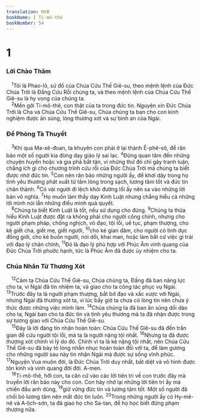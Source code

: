 ```yaml
---
translation: NVB
bookName: I Ti-mô-thê 
bookNumber: 54
---
```


<div class="title"><h1>1</h1><h3>Lời Chào Thăm </h3></div>
<span class="verse 1ti_1_1"> <sup>1</sup>Tôi là Phao-lô, sứ đồ của Chúa Cứu Thế Giê-su, theo mệnh lệnh của Đức Chúa Trời là Đấng Cứu Rỗi chúng ta, và theo mệnh lệnh của Chúa Cứu Thế Giê-su là hy vọng của chúng ta. <br/></span>
<span class="verse 1ti_1_2"> <sup>2</sup>Mến gởi Ti-mô-thê, con thật của ta trong đức tin. Nguyện xin Đức Chúa Trời là Cha và Chúa Cứu Thế Giê-su, Chúa chúng ta ban cho con kinh nghiệm được ân sủng, lòng thương xót và sự bình an của Ngài. <br/></span>
<div class="title"><h3>Đề Phòng Tà Thuyết </h3></div>
<span class="verse 1ti_1_3"> <sup>3</sup>Khi qua Ma-xê-đoan, ta khuyên con phải ở lại thành Ê-phê-sô, để răn bảo một số người kia đừng dạy giáo lý sai lạc. </span>
<span class="verse 1ti_1_4"><sup>4</sup>Đừng quan tâm đến những chuyện huyền hoặc và gia phả bất tận, vì những thứ đó chỉ gây tranh luận, chẳng ích gì cho chương trình cứu rỗi của Đức Chúa Trời mà chúng ta biết được nhờ đức tin. </span>
<span class="verse 1ti_1_5"><sup>5</sup>Con nên răn bảo những người ấy, để khơi dậy trong họ tình yêu thương phát xuất từ tấm lòng trong sạch, lương tâm tốt và đức tin chân thành. </span>
<span class="verse 1ti_1_6"><sup>6</sup>Có vài người đi lệch khỏi đường lối ấy nên sa vào những lời bàn vô nghĩa. </span>
<span class="verse 1ti_1_7"><sup>7</sup>Họ muốn làm thầy dạy Kinh Luật nhưng chẳng hiểu cả những lời mình nói lẫn những điều mình quả quyết. <br/></span>
<span class="verse 1ti_1_8"> <sup>8</sup>Chúng ta biết Kinh Luật là tốt, nếu sử dụng cho đúng. </span>
<span class="verse 1ti_1_9"><sup>9</sup>Chúng ta thừa hiểu Kinh Luật được đặt ra không phải cho người công chính, nhưng cho người phạm pháp, chống nghịch, vô đạo, tội lỗi, uế tục, phạm thượng, cho kẻ giết cha, giết mẹ, giết người, </span>
<span class="verse 1ti_1_10"><sup>10</sup>cho kẻ gian dâm, cho người có tình dục đồng giới, cho kẻ buôn người, nói dối, khai man, hoặc làm bất cứ việc gì trái với đạo lý chân chính, </span>
<span class="verse 1ti_1_11"><sup>11</sup>Đó là đạo lý phù hợp với Phúc Âm vinh quang của Đức Chúa Trời phước hạnh, tức là Phúc Âm đã được ủy nhiệm cho ta. <br/></span>
<div class="title"><h3>Chúa Nhân Từ Thương Xót </h3></div>
<span class="verse 1ti_1_12"> <sup>12</sup>Cảm tạ Chúa Cứu Thế Giê-su, Chúa chúng ta, Đấng đã ban năng lực cho ta, vì Ngài đã tín nhiệm ta, và giao cho ta công tác phục vụ Ngài. </span>
<span class="verse 1ti_1_13"><sup>13</sup>Trước đây ta là người phạm thượng, bắt bớ đạo và xấc xược với Ngài, nhưng Ngài đã thương xót ta, vì lúc bấy giờ ta chưa có lòng tin nên chưa ý thức được những việc mình làm. </span>
<span class="verse 1ti_1_14"><sup>14</sup>Chúa chúng ta đã ban ân sủng dồi dào cho ta, Ngài ban cho ta đức tin và tình yêu thương mà ta đã nhận được trong sự tương giao với Chúa Cứu Thế Giê-su. <br/></span>
<span class="verse 1ti_1_15"> <sup>15</sup>Đây là lời đáng tin nhận hoàn toàn: Chúa Cứu Thế Giê-su đã đến trần gian để cứu người tội lỗi, mà ta là người nặng tội nhất. </span>
<span class="verse 1ti_1_16"><sup>16</sup>Nhưng ta đã được thương xót chính vì lý do đó. Chính vì ta là kẻ nặng tội nhất, nên Chúa Cứu Thế Giê-su đã bày tỏ lòng nhẫn nhục hoàn toàn đối với ta, để làm gương cho những người sau này tin nhận Ngài mà được sự sống vĩnh phúc. </span>
<span class="verse 1ti_1_17"><sup>17</sup>Nguyện Vua muôn đời, là Đức Chúa Trời duy nhất, bất diệt và vô hình được tôn kính và vinh quang đời đời. A-men. <br/></span>
<span class="verse 1ti_1_18"> <sup>18</sup>Ti-mô-thê, hỡi con, ta căn cứ vào các lời tiên tri về con trước đây mà truyền lời răn bảo này cho con. Con hãy nhớ lại những lời tiên tri ấy mà chiến đấu anh dũng, </span>
<span class="verse 1ti_1_19"><sup>19</sup>giữ vững đức tin và lương tâm tốt. Một số người đã chối bỏ lương tâm nên mất đức tin luôn. </span>
<span class="verse 1ti_1_20"><sup>20</sup>Trong những người ấy có Hy-mê-nê và A-lịch-sơn, ta đã giao họ cho Sa-tan, để họ học biết đừng phạm thượng nữa. <br/></span>
